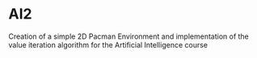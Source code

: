 # AI2
Creation of a simple 2D Pacman Environment and implementation of the value iteration algorithm for the Artificial Intelligence course
